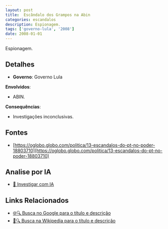 ```yaml
---
layout: post
title:  Escândalo dos Grampos na Abin
categories: escandalos
description: Espionagem.
tags: ['governo-lula', '2008']
date: 2008-01-01
---
```


Espionagem.

## Detalhes
- **Governo**: Governo Lula

**Envolvidos**:
- ABIN.


**Consequências**:
- Investigações inconclusivas.


## Fontes
- [https://oglobo.globo.com/politica/13-escandalos-do-pt-no-poder-18803710](https://oglobo.globo.com/politica/13-escandalos-do-pt-no-poder-18803710)


## Analise por IA
- [🤖 Investigar com IA](https://www.perplexity.ai/search?q=Esc%C3%A2ndalo%20dos%20Grampos%20na%20Abin%20Espionagem.%20Governo%20Lula)

## Links Relacionados
- [🌐🔍 Busca no Google para o título e descrição](https://www.google.com/search?q=Esc%C3%A2ndalo%20dos%20Grampos%20na%20Abin%20Espionagem.%20Governo%20Lula)
- [📖🔍 Busca na Wikipedia para o título e descrição](https://pt.wikipedia.org/w/index.php?search=Esc%C3%A2ndalo%20dos%20Grampos%20na%20Abin%20Espionagem.%20Governo%20Lula)

